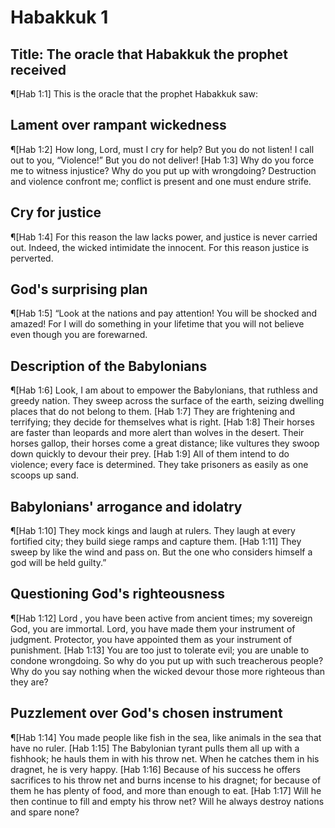 # Habakkuk 1

## Title: The oracle that Habakkuk the prophet received
¶[Hab 1:1] This is the oracle that the prophet Habakkuk saw:

## Lament over rampant wickedness
¶[Hab 1:2] How long, Lord, must I cry for help? But you do not listen! I call out to you, “Violence!” But you do not deliver!
[Hab 1:3] Why do you force me to witness injustice? Why do you put up with wrongdoing? Destruction and violence confront me; conflict is present and one must endure strife.

## Cry for justice
¶[Hab 1:4] For this reason the law lacks power, and justice is never carried out. Indeed, the wicked intimidate the innocent. For this reason justice is perverted.

## God's surprising plan
¶[Hab 1:5] “Look at the nations and pay attention! You will be shocked and amazed! For I will do something in your lifetime that you will not believe even though you are forewarned.

## Description of the Babylonians
¶[Hab 1:6] Look, I am about to empower the Babylonians, that ruthless and greedy nation. They sweep across the surface of the earth, seizing dwelling places that do not belong to them.
[Hab 1:7] They are frightening and terrifying; they decide for themselves what is right.
[Hab 1:8] Their horses are faster than leopards and more alert than wolves in the desert. Their horses gallop, their horses come a great distance; like vultures they swoop down quickly to devour their prey.
[Hab 1:9] All of them intend to do violence; every face is determined. They take prisoners as easily as one scoops up sand.

## Babylonians' arrogance and idolatry
¶[Hab 1:10] They mock kings and laugh at rulers. They laugh at every fortified city; they build siege ramps and capture them.
[Hab 1:11] They sweep by like the wind and pass on. But the one who considers himself a god will be held guilty.”

## Questioning God's righteousness
¶[Hab 1:12] Lord , you have been active from ancient times; my sovereign God, you are immortal. Lord, you have made them your instrument of judgment. Protector, you have appointed them as your instrument of punishment.
[Hab 1:13] You are too just to tolerate evil; you are unable to condone wrongdoing. So why do you put up with such treacherous people? Why do you say nothing when the wicked devour those more righteous than they are?

## Puzzlement over God's chosen instrument
¶[Hab 1:14] You made people like fish in the sea, like animals in the sea that have no ruler.
[Hab 1:15] The Babylonian tyrant pulls them all up with a fishhook; he hauls them in with his throw net. When he catches them in his dragnet, he is very happy.
[Hab 1:16] Because of his success he offers sacrifices to his throw net and burns incense to his dragnet; for because of them he has plenty of food, and more than enough to eat.
[Hab 1:17] Will he then continue to fill and empty his throw net? Will he always destroy nations and spare none?
